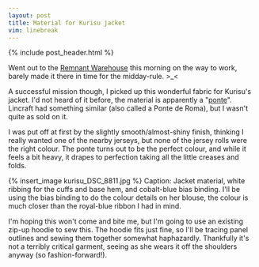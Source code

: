 ```yaml
---
layout: post
title: Material for Kurisu jacket
vim: linebreak
---
```


{% include post_header.html %}

Went out to the [Remnant Warehouse](http://theremnantwarehouse.com.au/) this morning on the way to work, barely made it there in time for the midday-rule.  >_<

A successful mission though, I picked up this wonderful fabric for Kurisu's jacket. I'd not heard of it before, the material is apparently a "[ponte](http://janssewingroom.wordpress.com/2010/07/22/ponteponte-di-roma-knits/)". Lincraft had something similar (also called a Ponte de Roma), but I wasn't quite as sold on it.

I was put off at first by the slightly smooth/almost-shiny finish, thinking I really wanted one of the nearby jerseys, but none of the jersey rolls were the right colour. The ponte turns out to be the perfect colour, and while it feels a bit heavy, it drapes to perfection taking all the little creases and folds.

{% insert_image kurisu_DSC_8811.jpg %}
Caption: Jacket material, white ribbing for the cuffs and base hem, and cobalt-blue bias binding. I'll be using the bias binding to do the colour details on her blouse, the colour is much closer than the royal-blue ribbon I had in mind.

I'm hoping this won't come and bite me, but I'm going to use an existing zip-up hoodie to sew this. The hoodie fits just fine, so I'll be tracing panel outlines and sewing them together somewhat haphazardly. Thankfully it's not a terribly critical garment, seeing as she wears it off the shoulders anyway (so fashion-forward!).
